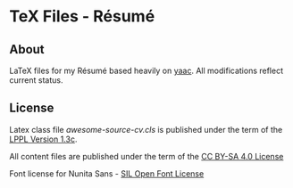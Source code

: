 TeX Files - Résumé
=================

## About
LaTeX files for my Résumé based heavily on [yaac](https://github.com/darwiin/yaac-another-awesome-cv). All modifications reflect current status.

## License
Latex class file _awesome-source-cv.cls_ is published under the term of the [LPPL Version 1.3c](https://www.latex-project.org/lppl.txt).

All content files are published under the term of the [CC BY-SA 4.0 License](https://creativecommons.org/licenses/by-sa/4.0/legalcode)

Font license for Nunita Sans - [SIL Open Font  License](https://scripts.sil.org/cms/scripts/page.php?site_id=nrsi&id=OFL)
